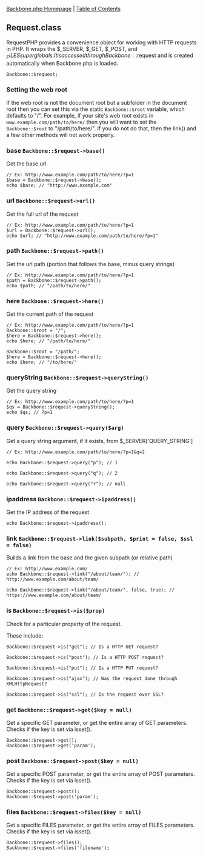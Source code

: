 [Backbone.php Homepage](https://github.com/jamesatracy/Backbone.php) | [Table of Contents](toc.md)

## Request.class

RequestPHP provides a convenience object for working with HTTP requests in PHP. It wraps the $_SERVER, $_GET, $_POST, and $_FILES super globals. It is accessed through Backbone::$request and is created automatically when Backbone.php is loaded.

	Backbone::$request;

### Setting the web root

If the web root is not the document root but a subfolder in the document root then you can set this via the static `Backbone::$root` variable, which defaults to "/". For example, if your site's web root exists in `www.example.com/path/to/here/` then you will want to set the `Backbone::$root` to "/path/to/here/". If you do not do that, then the link() and a few other methods will not work properly. 

### base `Backbone::$request->base()`

Get the base url

	// Ex: http://www.example.com/path/to/here/?p=1
	$base = Backbone::$request->base();
	echo $base; // "http://www.example.com"

### url `Backbone::$request->url()`

Get the full url of the request

	// Ex: http://www.example.com/path/to/here/?p=1 
	$url = Backbone::$request->url();
	echo $url; // "http://www.example.com/path/to/here/?p=1"

### path `Backbone::$request->path()`

Get the url path (portion that follows the base, minus query strings)

	// Ex: http://www.example.com/path/to/here/?p=1
	$path = Backbone::$request->path();
	echo $path; // "/path/to/here/"

### here `Backbone::$request->here()`

Get the current path of the request

	// Ex: http://www.example.com/path/to/here/?p=1
	Backbone::$root = "/";
	$here = Backbone::$request->here();
	echo $here; // "/path/to/here/" 
	
	Backbone::$root = "/path/";
	$here = Backbone::$request->here();
	echo $here; // "/to/here/" 

### queryString `Backbone::$request->queryString()`

Get the query string

	// Ex: http://www.example.com/path/to/here/?p=1
	$qs = Backbone::$request->queryString();
	echo $qs; // ?p=1

### query `Backbone::$request->query($arg)`

Get a query string argument, if it exists, from $_SERVER['QUERY_STRING']

	// Ex: http://www.example.com/path/to/here/?p=1&q=2

	echo Backbone::$request->query("p"); // 1

	echo Backbone::$request->query("q"); // 2

	echo Backbone::$request->query("r"); // null

### ipaddress `Backbone::$request->ipaddress()`

Get the IP address of the request

	echo Backbone::$request->ipaddress();

### link `Backbone::$request->link($subpath, $print = false, $ssl = false)`

Builds a link from the base and the given subpath (or relative path)

	// Ex: http://www.example.com/
	echo Backbone::$request->link("/about/team/"); // http://www.example.com/about/team/

	echo Backbone::$request->link("/about/team/", false, true); // https://www.example.com/about/team/

### is `Backbone::$request->is($prop)`

Check for a particular property of the request.
	
These include:

	Backbone::$request->is("get"); // Is a HTTP GET request?

	Backbone::$request->is("post"); // Is a HTTP POST request?

	Backbone::$request->is("put"); // Is a HTTP PUT request?

	Backbone::$request->is("ajax"); // Was the request done through XMLHttpRequest?

	Backbone::$request->is("ssl"); // Is the request over SSL?

### get `Backbone::$request->get($key = null)`

Get a specific GET parameter, or get the entire array of GET parameters. Checks if the key is set via isset().

	Backbone::$request->get();
	Backbone::$request->get('param');

### post `Backbone::$request->post($key = null)`

Get a specific POST parameter, or get the entire array of POST parameters. Checks if the key is set via isset().

	Backbone::$request->post();
	Backbone::$request->post('param');

### files `Backbone::$request->files($key = null)`

Get a specific FILES parameter, or get the entire array of FILES parameters. Checks if the key is set via isset().

	Backbone::$request->files();
	Backbone::$request->files('filename');